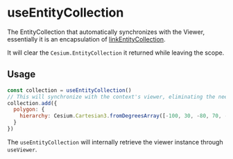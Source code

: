 # useEntityCollection

The EntityCollection that automatically synchronizes with the Viewer, essentially it is an encapsulation of [linkEntityCollection](/utils/linkEntityCollection.md).

It will clear the `Cesium.EntityCollection` it returned while leaving the scope.

## Usage

```js
const collection = useEntityCollection()
// This will synchronize with the context's viewer, eliminating the need for manually executing `viewer.entities.add()`.
collection.add({
  polygon: {
    hierarchy: Cesium.Cartesian3.fromDegreesArray([-100, 30, -80, 70, -10, 40])
  }
})
```

The `useEntityCollection` will internally retrieve the viewer instance through `useViewer`.

